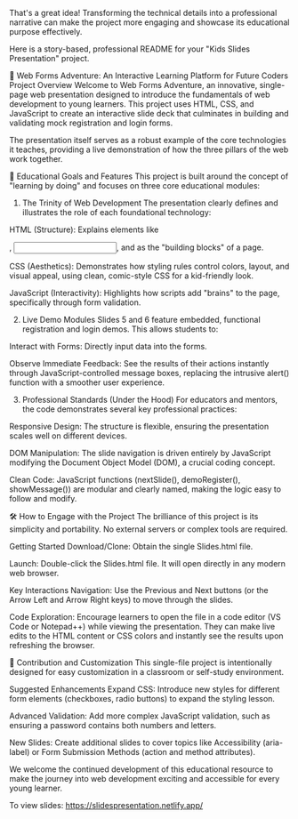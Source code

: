 That's a great idea! Transforming the technical details into a professional narrative can make the project more engaging and showcase its educational purpose effectively.

Here is a story-based, professional README for your "Kids Slides Presentation" project.

🌟 Web Forms Adventure: An Interactive Learning Platform for Future Coders
Project Overview
Welcome to Web Forms Adventure, an innovative, single-page web presentation designed to introduce the fundamentals of web development to young learners. This project uses HTML, CSS, and JavaScript to create an interactive slide deck that culminates in building and validating mock registration and login forms.

The presentation itself serves as a robust example of the core technologies it teaches, providing a live demonstration of how the three pillars of the web work together.

🎯 Educational Goals and Features
This project is built around the concept of "learning by doing" and focuses on three core educational modules:

1. The Trinity of Web Development
The presentation clearly defines and illustrates the role of each foundational technology:

HTML (Structure): Explains elements like <form>, <input>, and <label> as the "building blocks" of a page.

CSS (Aesthetics): Demonstrates how styling rules control colors, layout, and visual appeal, using clean, comic-style CSS for a kid-friendly look.

JavaScript (Interactivity): Highlights how scripts add "brains" to the page, specifically through form validation.

2. Live Demo Modules
Slides 5 and 6 feature embedded, functional registration and login demos. This allows students to:

Interact with Forms: Directly input data into the forms.

Observe Immediate Feedback: See the results of their actions instantly through JavaScript-controlled message boxes, replacing the intrusive alert() function with a smoother user experience.

3. Professional Standards (Under the Hood)
For educators and mentors, the code demonstrates several key professional practices:

Responsive Design: The structure is flexible, ensuring the presentation scales well on different devices.

DOM Manipulation: The slide navigation is driven entirely by JavaScript modifying the Document Object Model (DOM), a crucial coding concept.

Clean Code: JavaScript functions (nextSlide(), demoRegister(), showMessage()) are modular and clearly named, making the logic easy to follow and modify.

🛠️ How to Engage with the Project
The brilliance of this project is its simplicity and portability. No external servers or complex tools are required.

Getting Started
Download/Clone: Obtain the single Slides.html file.

Launch: Double-click the Slides.html file. It will open directly in any modern web browser.

Key Interactions
Navigation: Use the Previous and Next buttons (or the Arrow Left and Arrow Right keys) to move through the slides.

Code Exploration: Encourage learners to open the file in a code editor (VS Code or Notepad++) while viewing the presentation. They can make live edits to the HTML content or CSS colors and instantly see the results upon refreshing the browser.

📘 Contribution and Customization
This single-file project is intentionally designed for easy customization in a classroom or self-study environment.

Suggested Enhancements
Expand CSS: Introduce new styles for different form elements (checkboxes, radio buttons) to expand the styling lesson.

Advanced Validation: Add more complex JavaScript validation, such as ensuring a password contains both numbers and letters.

New Slides: Create additional slides to cover topics like Accessibility (aria-label) or Form Submission Methods (action and method attributes).

We welcome the continued development of this educational resource to make the journey into web development exciting and accessible for every young learner.



To view slides: https://slidespresentation.netlify.app/
